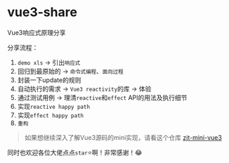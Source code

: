 # vue3-share

Vue3响应式原理分享

分享流程：

1. `demo xls` -> 引出`响应式`
2. 回归到最原始的 -> `命令式编程`、`面向过程`
3. 封装一下update的规则
4. 自动执行的需求 -> `Vue3 reactivity`的库 -> 体验
5. 通过测试用例 -> 理清`reactive`和`effect` API的用法及执行细节
6. 实现`reactive happy path`
7. 实现`effect happy path`
8. `重构`

> 如果想继续深入了解Vue3源码的mini实现，请看这个仓库 [zjt-mini-vue3](https://github.com/iamzjt-front-end/zjt-mini-vue3)

同时也欢迎各位大佬点点`star`⭐啊！非常感谢！😂
